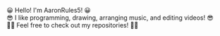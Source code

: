 😀 Hello! I'm AaronRules5! 😀\
😎 I like programming, drawing, arranging music, and editing videos! 😎\
👩‍💻 Feel free to check out my repositories! 👩‍💻

<!---
AaronRules5/AaronRules5 is a ✨ special ✨ repository because its `README.md` (this file) appears on your GitHub profile.
You can click the Preview link to take a look at your changes.
--->
